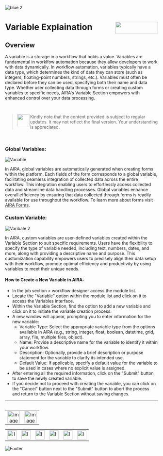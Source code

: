 ![blue 2](https://github.com/airacommunity/AIRA-User-Guide/assets/153823636/d8d04150-3b32-4b48-8485-07dc3c67fbaa)
# Variable Explaination  <img align="right" width="140" height="40" src="https://github.com/airacommunity/AIRA-User-Guide-Images/blob/main/ARIA%20Logo%202.png?raw=true">

## Overview
A variable is a storage in a workflow that holds a value. Variables are fundamental in worklfow automation because they allow developers to work with data dynamically. In workflow automation, variables typically have a data type, which determines the kind of data they can store (such as integers, floating-point numbers, strings, etc.). Variables must often be declared before they can be used, specifying both their name and data type. Whether user collecting data through forms or creating custom variables to specific needs, AIRA's Variable Section empowers with enhanced control over your data processing.

<br>

> <img align="left" width="40" height="40" src="https://github.com/airacommunity/AIRA-User-Guide-Images/blob/main/icon-caution.jpg?raw=true"> Kindly note that the content provided is subject to regular updates. It may not reflect the final version. Your understanding is appreciated.

<br>


### Global Variables:

![Variable](https://github.com/airacommunity/AIRA-User-Guide-Images/blob/main/Variable%201.gif)

In AIRA, global variables are automatically generated when creating forms within the platform. Each fields of the form corresponds to a global variable, facilitating seamless integration of collected data across the entire workflow. This integration enabling users to effortlessly access collected data and streamline data handling processes. Global variables enhance overall efficiency by ensuring that data collected through forms is readily available for use throughout the workflow. To learn more about forms visit [AIRA Forms](url).

### Custom Variable:

![Varibale 2](https://github.com/airacommunity/AIRA-User-Guide-Images/blob/main/Varibale%202.gif)

In AIRA, custom variables are user-defined variables created within the Variable Section to suit specific requirements. Users have the flexibility to specify the type of variable needed, including text, numbers, dates, and more, along with providing a descriptive name and purpose. This customization capability empowers users to precisely align their data setup with their workflow, promote optimal efficiency and productivity by using variables to meet their unique needs.

#### How to Create a New Variable in AIRA:

- In the job section > workflow designer access the module list.
- Locate the "Variable" option within the module list and click on it to access the Variables interface.
- Within the Variable Section, find the option to add a new variable and click on it to initiate the variable creation process.
- A new window will appear, prompting you to enter information for the new variable:
  - Variable Type: Select the appropriate variable type from the options available in AIRA (e.g., string, integer, float, boolean, datetime, grid, array, file, multiple files, object).
  - Name: Provide a descriptive name for the variable to identify it within your workflow.
  - Description: Optionally, provide a brief description or purpose statement for the variable to clarify its intended use.
  - Default Value: If applicable, specify a default value for the variable to be used in cases where no explicit value is assigned.
- After entering all the required information, click on the "Submit" button to save the newly created variable.
- If you decide not to proceed with creating the variable, you can click on the "Cancel" button next to the "Submit" button to abort the process and return to the Variable Section without saving changes.

----


<table align="right" border="0">
    <tr>
      <td align="center"><a href="https://aira.fr/"><img src="https://github.com/airacommunity/AIRA-User-Guide-Images/blob/main/icon-previous.png" alt="Image 5" width="40" height="40"></a></td>
      <td align="center"><a href="https://aira.fr/"><img src="https://github.com/airacommunity/AIRA-User-Guide-Images/blob/main/icon-next.png" alt="Image 5" width="40" height="40"></a></td>
    </tr>
</table>

<br>
<br>
<br>

<table border="0" align="center">
  <tr>
    <td align="center"><a href="https://aira.fr/"><img src="https://github.com/airacommunity/AIRA-User-Guide-Images/blob/main/icon-website.png?raw=true" alt="Image 5" width="30" height="30"></a></td>
    <td><a href="https://www.linkedin.com/company/aira-rpa/"><img src="https://github.com/airacommunity/AIRA-User-Guide-Images/blob/main/icon%20-%20linkedin.png?raw=true" alt="Image 1" width="30" height="30"></a></td>
    <td><a href="https://www.instagram.com/connect_aira/"><img src="https://github.com/airacommunity/AIRA-User-Guide-Images/blob/main/icon-instagram.png?raw=true" alt="Image 2" width="30" height="30"></a></td>
    <td><a href="https://www.youtube.com/channel/UCHHCcwQrx-_19sAhu-2R4ww"><img src="https://github.com/airacommunity/AIRA-User-Guide-Images/blob/main/icon%20-%20youtube.png?raw=true" alt="Image 3" width="30" height="30"></a></td>
    <td><a href="https://twitter.com/Aira_RPA"><img src="https://github.com/airacommunity/AIRA-User-Guide-Images/blob/main/icon%20-%20twitter.png?raw=true" alt="Image 4" width="30" height="30"></a></td>
    <td><a href="mailto:connect@aira.fr"><img src="https://github.com/airacommunity/AIRA-User-Guide-Images/blob/main/icon%20-%20gmail.png?raw=true" alt="Image 6" width="30" height="30"></a></td>
  </tr>
</table>


![Footer](https://github.com/airacommunity/AIRA-User-Guide/assets/153823636/6bb25f04-ad9c-476c-b653-c3c1dac1a868)

